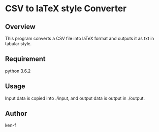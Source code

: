 CSV to laTeX style Converter
==================
  
## Overview
This program converts a CSV file into laTeX format and outputs it as txt in tabular style.
  

## Requirement
python 3.6.2  


## Usage
Input data is copied into ./input, and output data is output in ./output.
  

## Author
ken-f